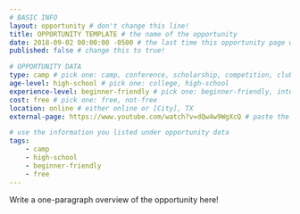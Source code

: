 ```yaml
---
# BASIC INFO
layout: opportunity # don't change this line!
title: OPPORTUNITY TEMPLATE # the name of the opportunity
date: 2018-09-02 00:00:00 -0500 # the last time this opportunity page was updated (YYYY-MM-DD)
published: false # change this to true!

# OPPORTUNITY DATA
type: camp # pick one: camp, conference, scholarship, competition, club, internship, other
age-level: high-school # pick one: college, high-school
experience-level: beginner-friendly # pick one: beginner-friendly, intermediate, experienced
cost: free # pick one: free, not-free
location: online # either online or [City], TX
external-page: https://www.youtube.com/watch?v=dQw4w9WgXcQ # paste the link to the opportunity's website

# use the information you listed under opportunity data
tags:
    - camp
    - high-school
    - beginner-friendly
    - free
---
```


Write a one-paragraph overview of the opportunity here!
